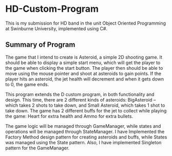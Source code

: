# HD-Custom-Program

This is my submission for HD band in the unit Object Oriented Programming at Swinburne University, implemented using C#.
## Summary of Program
The game that I intend to create is Asteroid, a simple 2D shooting game. It should be able to display a simple start menu, which will get the player to the game when clicking the start button. The player then should be able to move using the mouse pointer and shoot at asteroids to gain points. If the player hits an asteroid, the jet health will decrement and when it gets down to 0, the game ends.

This program extends the D custom program, in both functionality and design. This time, there are 2 different kinds of asteroids: BigAsteroid – which takes 2 shots to take down, and Small Asteroid, which takes 1 shot to take down. The game has 2 different buffs for the jet to collect while playing the game: Heart for extra health and Ammo for extra bullets.

The game logic will be managed through GameManager, while states and operations will be managed through StateManager.
I have Implemented the Factory Method design pattern for creating asteroids and buffs, while States was managed using the State pattern. Also, I have implemented Singleton pattern for the GameManager.
